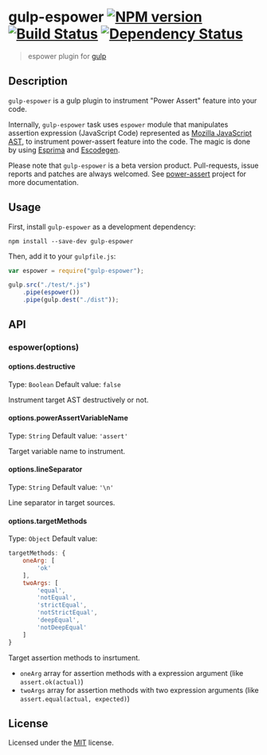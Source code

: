 # gulp-espower [![NPM version][npm-image]][npm-url] [![Build Status][travis-image]][travis-url] [![Dependency Status][depstat-image]][depstat-url]

> espower plugin for [gulp](https://github.com/wearefractal/gulp)

## Description
`gulp-espower` is a gulp plugin to instrument "Power Assert" feature into your code.


Internally, `gulp-espower` task uses `espower` module that manipulates assertion expression (JavaScript Code) represented as [Mozilla JavaScript AST](https://developer.mozilla.org/en-US/docs/SpiderMonkey/Parser_API), to instrument power-assert feature into the code. The magic is done by using [Esprima](http://esprima.org/) and [Escodegen](https://github.com/Constellation/escodegen).


Please note that `gulp-espower` is a beta version product. Pull-requests, issue reports and patches are always welcomed. See [power-assert](http://github.com/twada/power-assert) project for more documentation.


## Usage

First, install `gulp-espower` as a development dependency:

```shell
npm install --save-dev gulp-espower
```

Then, add it to your `gulpfile.js`:

```javascript
var espower = require("gulp-espower");

gulp.src("./test/*.js")
    .pipe(espower())
    .pipe(gulp.dest("./dist"));
```

## API

### espower(options)

#### options.destructive
Type: `Boolean`
Default value: `false`

Instrument target AST destructively or not.

#### options.powerAssertVariableName
Type: `String`
Default value: `'assert'`

Target variable name to instrument.

#### options.lineSeparator
Type: `String`
Default value: `'\n'`

Line separator in target sources.

#### options.targetMethods
Type: `Object`
Default value: 

```javascript
targetMethods: {
    oneArg: [
        'ok'
    ],
    twoArgs: [
        'equal',
        'notEqual',
        'strictEqual',
        'notStrictEqual',
        'deepEqual',
        'notDeepEqual'
    ]
}
```

Target assertion methods to insrtument.

* `oneArg` array for assertion methods with a expression argument (like `assert.ok(actual)`)
* `twoArgs` array for assertion methods with two expression arguments (like `assert.equal(actual, expected)`)


## License

Licensed under the [MIT](https://raw.github.com/twada/gulp-espower/master/LICENSE-MIT) license.

[npm-url]: https://npmjs.org/package/gulp-espower
[npm-image]: https://badge.fury.io/js/gulp-espower.png

[travis-url]: http://travis-ci.org/twada/gulp-espower
[travis-image]: https://secure.travis-ci.org/twada/gulp-espower.png?branch=master

[depstat-url]: https://gemnasium.com/twada/gulp-espower
[depstat-image]: https://gemnasium.com/twada/gulp-espower.png
